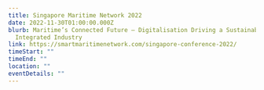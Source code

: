 ```yaml
---
title: Singapore Maritime Network 2022
date: 2022-11-30T01:00:00.000Z
blurb: Maritime’s Connected Future – Digitalisation Driving a Sustainable and
  Integrated Industry
link: https://smartmaritimenetwork.com/singapore-conference-2022/
timeStart: ""
timeEnd: ""
location: ""
eventDetails: ""
---
```

